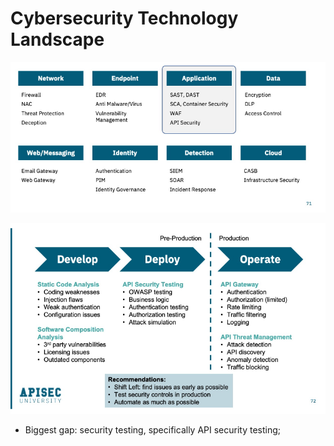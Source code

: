 # Cybersecurity Technology Landscape

<p align="center">
  <img alt="mock" width="600" src="images/cybersecurity_landscape.png">
</p>

<p align="center">
  <img alt="mock" width="600" src="images/cybersecurity_landscape_2.png">
</p>

* Biggest gap: security testing, specifically API security testing;
